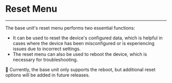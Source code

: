 # Reset Menu

***

The base unit's reset menu performs two essential functions:

* It can be used to reset the device's configured data, which is helpful in cases where the device has been misconfigured or is experiencing issues due to incorrect settings.
* The reset menu can also be used to reboot the device, which is necessary for troubleshooting.

📔 Currently, the base unit only supports the reboot, but additional reset options will be added in future releases.
